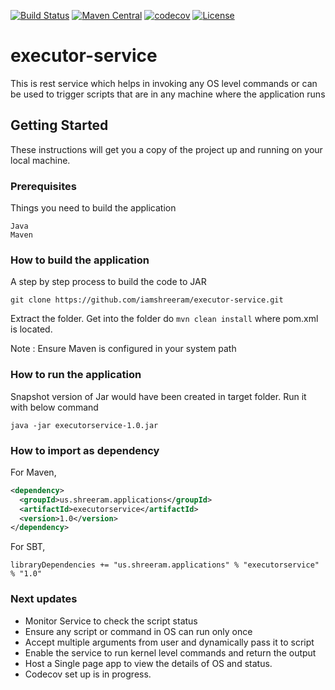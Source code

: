 
[![Build Status](https://travis-ci.org/iamshreeram/executor-service.svg?branch=master)](https://travis-ci.org/iamshreeram/executor-service)
[![Maven Central](https://maven-badges.herokuapp.com/maven-central/us.shreeram.applications/executorservice/badge.svg)](https://maven-badges.herokuapp.com/maven-central/us.shreeram.applications/executorservice)
[![codecov](https://codecov.io/gh/iamshreeram/executor-service/branch/master/graph/badge.svg)](https://codecov.io/gh/iamshreeram/executor-service)
[![License](https://img.shields.io/badge/License-Apache%202.0-blue.svg)](http://www.apache.org/licenses/LICENSE-2.0)



# executor-service

This is rest service which helps in invoking any OS level commands or can be used to trigger scripts that are in any machine where the application runs


## Getting Started

These instructions will get you a copy of the project up and running on your local machine.

### Prerequisites

Things you need to build the application

```
Java
Maven
```

### How to build the application

A step by step process to build the code to JAR

```
git clone https://github.com/iamshreeram/executor-service.git
```

Extract the folder. Get into the folder do `mvn clean install` where pom.xml is located.

Note : Ensure Maven is configured in your system path

### How to run the application

Snapshot version of Jar would have been created in target folder. Run it with below command

```
java -jar executorservice-1.0.jar
```

### How to import as dependency

For Maven,

```xml
<dependency>
  <groupId>us.shreeram.applications</groupId>
  <artifactId>executorservice</artifactId>
  <version>1.0</version>
</dependency>
```

For SBT,

```
libraryDependencies += "us.shreeram.applications" % "executorservice" % "1.0"
```


### Next updates

* Monitor Service to check the script status
* Ensure any script or command in OS can run only once
* Accept multiple arguments from user and dynamically pass it to script
* Enable the service to run kernel level commands and return the output
* Host a Single page app to view the details of OS and status.
* Codecov set up is in progress.
